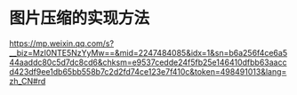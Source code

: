 # 图片压缩的实现方法

https://mp.weixin.qq.com/s?__biz=MzI0NTE5NzYyMw==&mid=2247484085&idx=1&sn=b6a256f4ce6a544aaddc80c5d7dc8cd6&chksm=e9537cedde24f5fb25e146410dfbb63aaccd423df9ee1db65bb558b7c2d2fd74ce123e7f410c&token=498491013&lang=zh_CN#rd
